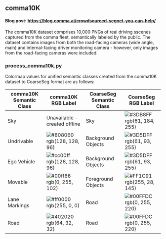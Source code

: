 ## comma10K

#### Blog post: https://blog.comma.ai/crowdsourced-segnet-you-can-help/

The comma10K dataset comprises 10,000 PNGs of real driving sscenes captured from the comma fleet, semantically labeled by the public. The dataset contains images from both the road-facing cameras (wide angle, main) and internal-facing driver monitoring camera - however, only images from the road-facing cameras were included.

### process_comma10k.py
Colormap values for unified semantic classes created from the comma10K dataset to CoarseSeg format are as follows:

| comma10K Semantic Class  | comma10K RGB Label | CoarseSeg Semantic Class | CoarseSeg RGB Label |
| -------- | ------- | ------- | ------- |
|Sky|Unavailable - created offline| Sky | ![#3DB8FF](https://via.placeholder.com/10/3DB8FF?text=+) rgb(61, 184, 255)|
|Undrivable|![#808060](https://via.placeholder.com/10/808060?text=+) rgb(128, 128, 96)| Background Objects | ![#3D5DFF](https://via.placeholder.com/10/3D5DFF?text=+) rgb(61, 93, 255)|
|Ego Vehicle|![#cc00ff](https://via.placeholder.com/10/cc00ff?text=+) rgb(128, 128, 96)| Background Objects | ![#3D5DFF](https://via.placeholder.com/10/3D5DFF?text=+) rgb(61, 93, 255)|
|Movable|![#00ff66](https://via.placeholder.com/10/00ff66?text=+) rgb(0, 255, 102)| Foreground Objects |![#FF1C91](https://via.placeholder.com/10/FF1C91?text=+) rgb(255, 28, 145) |
|Lane Markings| ![#ff0000](https://via.placeholder.com/10/ff0000?text=+) rgb(255, 0, 0)| Road | ![#00FFDC](https://via.placeholder.com/10/00FFDC?text=+) rgb(0, 255, 220) |
|Road| ![#402020](https://via.placeholder.com/10/402020?text=+) rgb(64, 32, 32)| Road | ![#00FFDC](https://via.placeholder.com/10/00FFDC?text=+) rgb(0, 255, 220) |